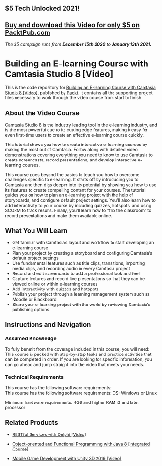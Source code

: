 ## $5 Tech Unlocked 2021!
[Buy and download this Video for only $5 on PacktPub.com](https://www.packtpub.com/product/building-an-e-learning-course-with-camtasia-studio-8-video/9781783559466)
-----
*The $5 campaign         runs from __December 15th 2020__ to __January 13th 2021.__*

# Building an E-learning Course with Camtasia Studio 8 [Video]
This is the code repository for [Building an E-learning Course with Camtasia Studio 8 [Video]](https://www.packtpub.com/hardware-and-creative/building-e-learning-course-camtasia-studio-8-video?utm_source=github&utm_medium=repository&utm_campaign=9781783559466), published by [Packt](https://www.packtpub.com/?utm_source=github). It contains all the supporting project files necessary to work through the video course from start to finish.
## About the Video Course
Camtasia Studio 8 is the industry leading tool in the e-learning industry, and is the most powerful due to its cutting edge features, making it easy for even first-time users to create an effective e-learning course quickly.

This tutorial shows you how to create interactive e-learning courses by making the most out of Camtasia. Follow along with detailed video demonstrations covering everything you need to know to use Camtasia to create screencasts, record presentations, and develop interactive e-learning courses.

This course goes beyond the basics to teach you how to overcome challenges specific to e-learning. It starts off by introducing you to Camtasia and then digs deeper into its potential by showing you how to use its features to create compelling content for your courses. The tutorial guides you on how to plan an e-learning project with the help of storyboards, and configure default project settings. You’ll also learn how to add interactivity to your course by including quizzes, hotspots, and using SCORM to track results. Finally, you’ll learn how to “flip the classroom” to record presentations and make them available online.

<H2>What You Will Learn</H2>
<DIV class=book-info-will-learn-text>
<UL>
<LI>Get familiar with Camtasia’s layout and workflow to start developing an e-learning course 
<LI>Plan your project by creating a storyboard and configuring Camtasia’s default project settings 
<LI>Use fundamental features such as title clips, transitions, importing media clips, and recording audio in every Camtasia project 
<LI>Record and edit screencasts to add a professional look and feel 
<LI>Capture lectures and record live presentations so that they can be viewed online or within e-learning courses 
<LI>Add interactivity with quizzes and hotspots 
<LI>Publish your project through a learning management system such as Moodle or Blackboard 
<LI>Share your e-learning project with the world by reviewing Camtasia’s publishing options </LI></UL></DIV>

## Instructions and Navigation
### Assumed Knowledge
To fully benefit from the coverage included in this course, you will need:<br/>
This course is packed with step-by-step tasks and practice activities that can be completed in order. If you are looking for specific information, you can go ahead and jump straight into the video that meets your needs.
### Technical Requirements
This course has the following software requirements:<br/>
This course has the following software requirements:
OS: Windows or Linux

Minimum hardware requirements: 
4GB and higher RAM
i3 and later processor



## Related Products
* [RESTful Services with Delphi [Video]](https://www.packtpub.com/application-development/restful-services-delphi-video?utm_source=github&utm_medium=repository&utm_campaign=9781789951882)

* [Object-oriented and Functional Programming with Java 8 [Integrated Course]](https://www.packtpub.com/application-development/object-oriented-and-functional-programming-java-8-integrated-course?utm_source=github&utm_medium=repository&utm_campaign=9781788294027)

* [Mobile Game Development with Unity 3D 2019 [Video]](https://www.packtpub.com/game-development/mobile-game-development-unity-3d-2019-video?utm_source=github&utm_medium=repository&utm_campaign=9781838559939)
